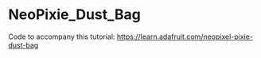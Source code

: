 # NeoPixie_Dust_Bag

Code to accompany this tutorial:
https://learn.adafruit.com/neopixel-pixie-dust-bag
